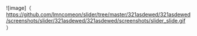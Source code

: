 
![image]（ https://github.com/lmncomeon/slider/tree/master/321asdewed/321asdewed/screenshots/slider/321asdewed/321asdewed/screenshots/slider_slide.gif ）


